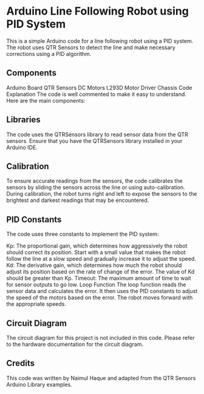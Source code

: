 # Arduino Line Following Robot using PID System
This is a simple Arduino code for a line following robot using a PID system. The robot uses QTR Sensors to detect the line and make necessary corrections using a PID algorithm.

## Components
Arduino Board
QTR Sensors
DC Motors
L293D Motor Driver
Chassis
Code Explanation
The code is well commented to make it easy to understand. Here are the main components:

## Libraries
The code uses the QTRSensors library to read sensor data from the QTR sensors. Ensure that you have the QTRSensors library installed in your Arduino IDE.

## Calibration
To ensure accurate readings from the sensors, the code calibrates the sensors by sliding the sensors across the line or using auto-calibration. During calibration, the robot turns right and left to expose the sensors to the brightest and darkest readings that may be encountered.

## PID Constants
The code uses three constants to implement the PID system:

Kp: The proportional gain, which determines how aggressively the robot should correct its position. Start with a small value that makes the robot follow the line at a slow speed and gradually increase it to adjust the speed.
Kd: The derivative gain, which determines how much the robot should adjust its position based on the rate of change of the error. The value of Kd should be greater than Kp.
Timeout: The maximum amount of time to wait for sensor outputs to go low.
Loop Function
The loop function reads the sensor data and calculates the error. It then uses the PID constants to adjust the speed of the motors based on the error. The robot moves forward with the appropriate speeds.

## Circuit Diagram
The circuit diagram for this project is not included in this code. Please refer to the hardware documentation for the circuit diagram.

## Credits
This code was written by Naimul Haque and adapted from the QTR Sensors Arduino Library examples.
